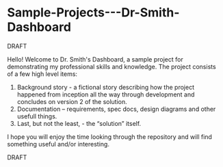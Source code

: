 # Sample-Projects---Dr-Smith-Dashboard
DRAFT

Hello! Welcome to Dr. Smith's Dashboard, a sample project for demonstrating my professional skills and knowledge. 
The project consists of a few high level items:
1)	Background story  - a fictional story describing how the project happened from inception all the way through development and concludes on version 2 of the solution.
2)	Documentation – requirements, spec docs, design diagrams and other usefull things.
3)	Last, but not the least, - the “solution” itself. 

I hope you will enjoy the time looking through the repository and will find something useful and/or interesting.

DRAFT
